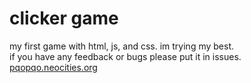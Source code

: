 # clicker game
my first game with html, js, and css. im trying my best.<br>
if you have any feedback or bugs please put it in issues.<br>
[pqopqo.neocities.org](https://pqopqo.neocities.org)
